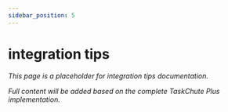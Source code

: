 ```yaml
---
sidebar_position: 5
---
```


# integration tips

*This page is a placeholder for integration tips documentation.*

*Full content will be added based on the complete TaskChute Plus implementation.*

